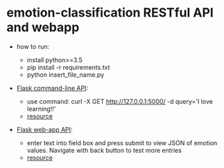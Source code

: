 # emotion-classification RESTful API and webapp

- how to run: 
    - install python>=3.5
    - pip install -r requirements.txt
    - python insert_file_name.py

- [Flask command-line API](emotionAPI.py): 
    - use command: curl -X GET http://127.0.0.1:5000/ -d query='I love learning!!'
    - [resource](https://towardsdatascience.com/deploying-a-machine-learning-model-as-a-rest-api-4a03b865c166)

- [Flask web-app API](emotion_detection_API.py):
    - enter text into field box and press submit to view JSON of emotion values. Navigate with back button to test more entries
    - [resource](https://www.datacamp.com/community/tutorials/machine-learning-models-api-python)
